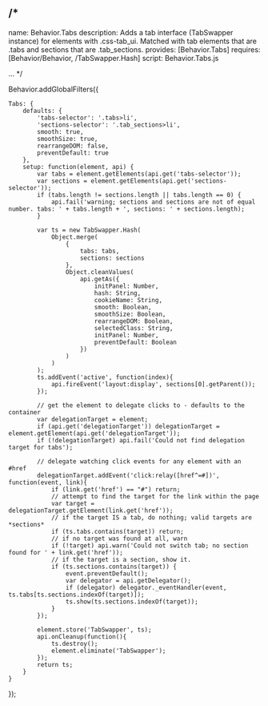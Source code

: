 /*
---
name: Behavior.Tabs
description: Adds a tab interface (TabSwapper instance) for elements with .css-tab_ui. Matched with tab elements that are .tabs and sections that are .tab_sections.
provides: [Behavior.Tabs]
requires: [Behavior/Behavior, /TabSwapper.Hash]
script: Behavior.Tabs.js

...
*/

Behavior.addGlobalFilters({

	Tabs: {
		defaults: {
			'tabs-selector': '.tabs>li',
			'sections-selector': '.tab_sections>li',
			smooth: true,
			smoothSize: true,
			rearrangeDOM: false,
			preventDefault: true
		},
		setup: function(element, api) {
			var tabs = element.getElements(api.get('tabs-selector'));
			var sections = element.getElements(api.get('sections-selector'));
			if (tabs.length != sections.length || tabs.length == 0) {
				api.fail('warning; sections and sections are not of equal number. tabs: ' + tabs.length + ', sections: ' + sections.length);
			}

			var ts = new TabSwapper.Hash(
				Object.merge(
					{
						tabs: tabs,
						sections: sections
					},
					Object.cleanValues(
						api.getAs({
							initPanel: Number,
							hash: String,
							cookieName: String,
							smooth: Boolean,
							smoothSize: Boolean,
							rearrangeDOM: Boolean,
							selectedClass: String,
							initPanel: Number,
							preventDefault: Boolean
						})
					)
				)
			);
			ts.addEvent('active', function(index){
				api.fireEvent('layout:display', sections[0].getParent());
			});

			// get the element to delegate clicks to - defaults to the container
			var delegationTarget = element;
			if (api.get('delegationTarget')) delegationTarget = element.getElement(api.get('delegationTarget'));
			if (!delegationTarget) api.fail('Could not find delegation target for tabs');

			// delegate watching click events for any element with an #href
			delegationTarget.addEvent('click:relay([href^=#])', function(event, link){
				if (link.get('href') == "#") return;
				// attempt to find the target for the link within the page
				var target = delegationTarget.getElement(link.get('href'));
				// if the target IS a tab, do nothing; valid targets are *sections*
				if (ts.tabs.contains(target)) return;
				// if no target was found at all, warn
				if (!target) api.warn('Could not switch tab; no section found for ' + link.get('href'));
				// if the target is a section, show it.
				if (ts.sections.contains(target)) {
					event.preventDefault();
					var delegator = api.getDelegator();
					if (delegator) delegator._eventHandler(event, ts.tabs[ts.sections.indexOf(target)]);
					ts.show(ts.sections.indexOf(target));
				}
			});

			element.store('TabSwapper', ts);
			api.onCleanup(function(){
				ts.destroy();
				element.eliminate('TabSwapper');
			});
			return ts;
		}
	}
});
